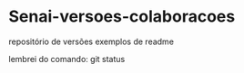 # Senai-versoes-colaboracoes
repositório de versões
exemplos de readme

lembrei do comando: git status